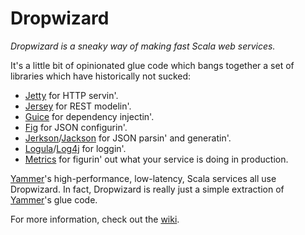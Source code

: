 Dropwizard
==========

*Dropwizard is a sneaky way of making fast Scala web services.*

It's a little bit of opinionated glue code which bangs together a set of libraries which have historically not sucked:

- [Jetty](http://www.eclipse.org/jetty/) for HTTP servin'.
- [Jersey](http://jersey.java.net/) for REST modelin'.
- [Guice](http://code.google.com/p/google-guice/) for dependency injectin'.
- [Fig](https://github.com/codahale/fig) for JSON configurin'.
- [Jerkson](https://github.com/codahale/jerkson)/[Jackson](http://jackson.codehaus.org) for JSON parsin' and generatin'.
- [Logula](https://github.com/codahale/logula)/[Log4j](http://logging.apache.org/log4j/1.2/) for loggin'.
- [Metrics](https://github.com/codahale/metrics) for figurin' out what your service is doing in production.

[Yammer](https://www.yammer.com)'s high-performance, low-latency, Scala services all use Dropwizard. In fact, Dropwizard
is really just a simple extraction of [Yammer](https://www.yammer.com)'s glue code.

For more information, check out the [wiki](https://github.com/codahale/dropwizard/wiki).
